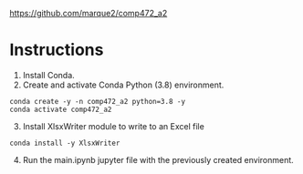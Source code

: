 https://github.com/marque2/comp472_a2
# Instructions
1. Install Conda.
2. Create and activate Conda Python (3.8) environment.
```
conda create -y -n comp472_a2 python=3.8 -y
conda activate comp472_a2
```
3. Install XlsxWriter module to write to an Excel file
```
conda install -y XlsxWriter
```
4. Run the main.ipynb jupyter file with the previously created environment.
